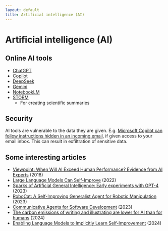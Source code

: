 ```yaml
---
layout: default
title: Artificial intelligence (AI)
---
```

# Artificial intelligence (AI)

## Online AI tools
- [ChatGPT](https://chatgpt.com/)
- [Copilot](https://copilot.microsoft.com)
- [DeepSeek](https://chat.deepseek.com/)
- [Gemini](https://gemini.google.com)
- [NotebookLM](https://notebooklm.google.com/)
- [STORM](https://storm.genie.stanford.edu/)
  - For creating scientific summaries

## Security
AI tools are vulnerable to the data they are given.
E.g. [Microsoft Copilot can follow instructions hidden in an incoming email](https://disobey.fi/2025/profile/disobey2025-331-living-off-microsoft-copilot),
if given access to your email inbox.
This can result in exfiltration of sensitive data.

## Some interesting articles
- [Viewpoint: When Will AI Exceed Human Performance? Evidence from AI Experts](http://jair.org/index.php/jair/article/view/11222) (2018)
- [Large Language Models Can Self-Improve](http://arxiv.org/abs/2210.11610) (2022)
- [Sparks of Artificial General Intelligence: Early experiments with GPT-4](https://arxiv.org/abs/2303.12712) (2023)
- [RoboCat: A Self-Improving Generalist Agent for Robotic Manipulation](http://arxiv.org/abs/2306.11706) (2023)
- [Communicative Agents for Software Development](http://arxiv.org/abs/2307.07924) (2023)
- [The carbon emissions of writing and illustrating are lower for AI than for humans](https://www.nature.com/articles/s41598-024-54271-x) (2024)
- [Enabling Language Models to Implicitly Learn Self-Improvement](http://arxiv.org/abs/2310.00898) (2024)
